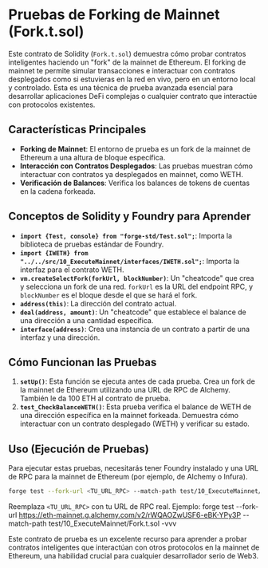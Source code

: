 # Pruebas de Forking de Mainnet (Fork.t.sol)

Este contrato de Solidity (`Fork.t.sol`) demuestra cómo probar contratos inteligentes haciendo un "fork" de la mainnet de Ethereum. El forking de mainnet te permite simular transacciones e interactuar con contratos desplegados como si estuvieras en la red en vivo, pero en un entorno local y controlado. Esta es una técnica de prueba avanzada esencial para desarrollar aplicaciones DeFi complejas o cualquier contrato que interactúe con protocolos existentes.

## Características Principales

*   **Forking de Mainnet**: El entorno de prueba es un fork de la mainnet de Ethereum a una altura de bloque específica.
*   **Interacción con Contratos Desplegados**: Las pruebas muestran cómo interactuar con contratos ya desplegados en mainnet, como WETH.
*   **Verificación de Balances**: Verifica los balances de tokens de cuentas en la cadena forkeada.

## Conceptos de Solidity y Foundry para Aprender

*   **`import {Test, console} from "forge-std/Test.sol";`**: Importa la biblioteca de pruebas estándar de Foundry.
*   **`import {IWETH} from "../../src/10_ExecuteMainnet/interfaces/IWETH.sol";`**: Importa la interfaz para el contrato WETH.
*   **`vm.createSelectFork(forkUrl, blockNumber)`**: Un "cheatcode" que crea y selecciona un fork de una red. `forkUrl` es la URL del endpoint RPC, y `blockNumber` es el bloque desde el que se hará el fork.
*   **`address(this)`**: La dirección del contrato actual.
*   **`deal(address, amount)`**: Un "cheatcode" que establece el balance de una dirección a una cantidad específica.
*   **`interface(address)`**: Crea una instancia de un contrato a partir de una interfaz y una dirección.

## Cómo Funcionan las Pruebas

1.  **`setUp()`**: Esta función se ejecuta antes de cada prueba. Crea un fork de la mainnet de Ethereum utilizando una URL de RPC de Alchemy. También le da 100 ETH al contrato de prueba.
2.  **`test_CheckBalanceWETH()`**: Esta prueba verifica el balance de WETH de una dirección específica en la mainnet forkeada. Demuestra cómo interactuar con un contrato desplegado (WETH) y verificar su estado.

## Uso (Ejecución de Pruebas)

Para ejecutar estas pruebas, necesitarás tener Foundry instalado y una URL de RPC para la mainnet de Ethereum (por ejemplo, de Alchemy o Infura).

```bash
forge test --fork-url <TU_URL_RPC> --match-path test/10_ExecuteMainnet/Fork.t.sol -vvv
```

Reemplaza `<TU_URL_RPC>` con tu URL de RPC real. Ejemplo: forge test --fork-url https://eth-mainnet.g.alchemy.com/v2/rWQAOZwUSF6-eBK-YPy3P --match-path test/10_ExecuteMainnet/Fork.t.sol -vvv

Este contrato de prueba es un excelente recurso para aprender a probar contratos inteligentes que interactúan con otros protocolos en la mainnet de Ethereum, una habilidad crucial para cualquier desarrollador serio de Web3.
